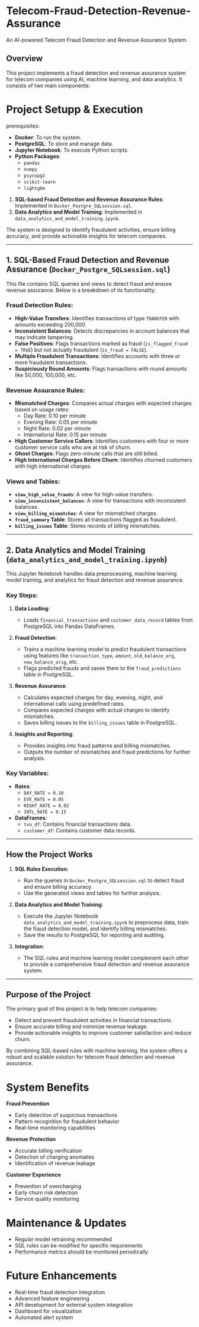 # Telecom-Fraud-Detection-Revenue-Assurance

An AI-powered Telecom Fraud Detection and Revenue Assurance System.

## Overview

This project implements a fraud detection and revenue assurance system for telecom companies using AI, machine learning, and data analytics. It consists of two main components:

# Project Setupp & Execution
prerequisites:
- **Docker**: To run the system.
- **PostgreSQL**: To store and manage data.
- **Jupyter Notebook**: To execute Python scripts.
- **Python Packages**:
    - `pandas`
    - `numpy`
    -  `psycopg2`
    - `scikit-learn`
    - `lightgbm`

1. **SQL-based Fraud Detection and Revenue Assurance Rules**: Implemented in `Docker_Postgre_SQLsession.sql`.
2. **Data Analytics and Model Training**: Implemented in `data_analytics_and_model_training.ipynb`.

The system is designed to identify fraudulent activities, ensure billing accuracy, and provide actionable insights for telecom companies.

---

## 1. SQL-Based Fraud Detection and Revenue Assurance (`Docker_Postgre_SQLsession.sql`)

This file contains SQL queries and views to detect fraud and ensure revenue assurance. Below is a breakdown of its functionality:

### Fraud Detection Rules:
- **High-Value Transfers**: Identifies transactions of type `TRANSFER` with amounts exceeding 200,000.
- **Inconsistent Balances**: Detects discrepancies in account balances that may indicate tampering.
- **False Positives**: Flags transactions marked as fraud (`is_flagged_fraud = TRUE`) but not actually fraudulent (`is_fraud = FALSE`).
- **Multiple Fraudulent Transactions**: Identifies accounts with three or more fraudulent transactions.
- **Suspiciously Round Amounts**: Flags transactions with round amounts like 50,000, 100,000, etc.

### Revenue Assurance Rules:
- **Mismatched Charges**: Compares actual charges with expected charges based on usage rates:
  - Day Rate: 0.10 per minute
  - Evening Rate: 0.05 per minute
  - Night Rate: 0.02 per minute
  - International Rate: 0.15 per minute
- **High Customer Service Callers**: Identifies customers with four or more customer service calls who are at risk of churn.
- **Ghost Charges**: Flags zero-minute calls that are still billed.
- **High International Charges Before Churn**: Identifies churned customers with high international charges.

### Views and Tables:
- **`view_high_value_frauds`**: A view for high-value transfers.
- **`view_inconsistent_balances`**: A view for transactions with inconsistent balances.
- **`view_billing_mismatches`**: A view for mismatched charges.
- **`fraud_summary` Table**: Stores all transactions flagged as fraudulent.
- **`billing_issues` Table**: Stores records of billing mismatches.

---

## 2. Data Analytics and Model Training (`data_analytics_and_model_training.ipynb`)

This Jupyter Notebook handles data preprocessing, machine learning model training, and analytics for fraud detection and revenue assurance.

### Key Steps:
1. **Data Loading**:
   - Loads `financial_transactions` and `customer_data_record` tables from PostgreSQL into Pandas DataFrames.

2. **Fraud Detection**:
   - Trains a machine learning model to predict fraudulent transactions using features like `transaction_type`, `amount`, `old_balance_org`, `new_balance_orig`, etc.
   - Flags predicted frauds and saves them to the `fraud_predictions` table in PostgreSQL.

3. **Revenue Assurance**:
   - Calculates expected charges for day, evening, night, and international calls using predefined rates.
   - Compares expected charges with actual charges to identify mismatches.
   - Saves billing issues to the `billing_issues` table in PostgreSQL.

4. **Insights and Reporting**:
   - Provides insights into fraud patterns and billing mismatches.
   - Outputs the number of mismatches and fraud predictions for further analysis.

### Key Variables:
- **Rates**:
  - `DAY_RATE = 0.10`
  - `EVE_RATE = 0.05`
  - `NIGHT_RATE = 0.02`
  - `INTL_RATE = 0.15`
- **DataFrames**:
  - `txn_df`: Contains financial transactions data.
  - `customer_df`: Contains customer data records.

---

## How the Project Works

1. **SQL Rules Execution**:
   - Run the queries in `Docker_Postgre_SQLsession.sql` to detect fraud and ensure billing accuracy.
   - Use the generated views and tables for further analysis.

2. **Data Analytics and Model Training**:
   - Execute the Jupyter Notebook `data_analytics_and_model_training.ipynb` to preprocess data, train the fraud detection model, and identify billing mismatches.
   - Save the results to PostgreSQL for reporting and auditing.

3. **Integration**:
   - The SQL rules and machine learning model complement each other to provide a comprehensive fraud detection and revenue assurance system.

---

## Purpose of the Project

The primary goal of this project is to help telecom companies:
- Detect and prevent fraudulent activities in financial transactions.
- Ensure accurate billing and minimize revenue leakage.
- Provide actionable insights to improve customer satisfaction and reduce churn.

By combining SQL-based rules with machine learning, the system offers a robust and scalable solution for telecom fraud detection and revenue assurance.

# System Benefits

**Fraud Prevention**

- Early detection of suspicious transactions
- Pattern recognition for fraudulent behavior
- Real-time monitoring capabilities

**Revenue Protection**
- Accurate billing verification
- Detection of charging anomalies
- Identification of revenue leakage

**Customer Experience**
- Prevention of overcharging
- Early churn risk detection
- Service quality monitoring

# Maintenance & Updates

- Regular model retraining recommended
- SQL rules can be modified for specific requirements
- Performance metrics should be monitored periodically

# Future Enhancements
- Real-time fraud detection integration
- Advanced feature engineering
- API development for external system integration
- Dashboard for visualization
- Automated alert system


